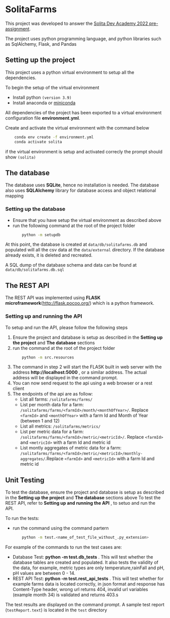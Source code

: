 # SolitaFarms
This project was developed to answer the [Solita Dev Academy 2022 pre-assignment](https://github.com/solita/dev-academy-2022-exercise). 

The project uses python programming language, and python libraries such as SqlAlchemy, Flask, and Pandas

## Setting up the project
This project uses a python virtual environment to setup all the dependencies.

To begin the setup of the virtual environment
*  Install python `(version 3.9)`
*  Install anaconda or [miniconda](https://docs.conda.io/en/latest/miniconda.html)

All dependencies of the project has been exported to a virtual environment configuration file **environment.yml**.

Create and activate the virtual environment with the command below

````bash 
    conda env create -f environment.yml
    conda activate solita 
````
if the virtual environment is setup and activated correcly the prompt should show
   `(solita)` 

## The database
The database uses **SQLite**, hence no installation is needed. 
The database also uses **SQLAlchemy** library for database access and object relational mapping

### Setting up the database
* Ensure that you have setup the virtual environment as described above
* run the following command at the root of the project folder
    ````bash 
        python -m setupdb
    ````

At this point, the database is created at `data/db/solitafarms.db` and populated will all the csv data at the `data/external` directory.  If the database already exists, it is deleted and recreated.

A SQL dump of the database schema and data can be found at `data/db/solitafarms.db.sql`

## The REST API
The REST API was implemented using **FLASK microframework**(http://flask.pocoo.org/) which is a python framework.  


### Setting up and running the API
To setup and run the API, please follow the following steps

1. Ensure the project and database is setup as described in the **Setting up the project** and **The database** sections
2. run the command at the root of the project folder
    ````bash
        python -m src.resources
    ````
3. The command in step 2  will start the FLASK built in web server with the address **http://localhost:5000** , or a similar address. The actual address will be displayed in the command prompt. 
4. You can now send request to the api using a web browser or a rest client 
5. The endpoints of the api are as follow:
    * List all farms: `/solitafarms/farms/`
    * List per month data for a farm: `/solitafarms/farms/<farmId>/month/<monthOfYear>/`. Replace `<farmId>` and `<monthOfYear>` with a farm Id and Month of Year (between 1 and 12)
    * List all metrics: `/solitafarms/metrics/`
    * List per metric data for a farm: `/solitafarms/farms/<farmId>/metric/<metricId>/`. Replace `<farmId>` and `<metricId>` with a farm Id and metric id
    * List montly aggregates of metric data for a farm: `/solitafarms/farms/<farmId>/metric/<metricId>/monthly-aggregates/`.Replace `<farmId>` and `<metricId>` with a farm Id and metric id

## Unit Testing
To test the database, ensure the project and database is setup as described in the **Setting up the project** and **The database** sections above
To test the REST API, refer to **Setting up and running the API** , to setuo and run the API.

To run the tests:

* run the command using the command partern 
    ```bash 
        python -m test.<name_of_test_file_without_.py_extension>

For example  of the commands to run the test cases are:
* Database Test: **python -m test.db_tests** . This will test whether the database tables are created and populated. It also tests the validity of the data, for example, metric types are only temperature,rainFall and pH, pH values are between 0 - 14. 
* REST API Test: **python -m test.rest_api_tests** . This will test whether for example farms data is located correctly, in json format and response has Content-Type header,  wrong url returns 404, invalid url variables (example month 34) is validated and returns 403.s

The test results are displayed on the command prompt. A sample test report (`testReport.text`) is located in the `test` directory 